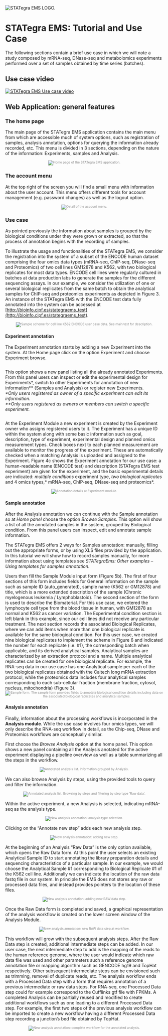 <div class="imageContainer" style="" >
    <img src="../img/stategraems_logo.png" title="STATegra EMS LOGO."/>
</div>

# STATegra EMS: Tutorial and Use Case

The following sections contain a brief use case in which we will note a study composed by mRNA-seq, DNase-seq and metabolomics experiments performed over a set of samples obtained by time series (batches).

## Use case video
[![STATegra EMS Use case video](http://img.youtube.com/vi/oI55W0mVNeM/0.jpg)](http://www.youtube.com/watch?v=oI55W0mVNeM)


## Web Application: general features

### The home page

The main page of the STATegra EMS application contains the main menu from which are accessible much of system options, such as registration of samples, analysis annotation, options for querying the information already recorded, etc. This menu is divided in 3 sections, depending on the nature of the information:  Experiments, samples and Analysis.

<div class="imageContainer" style="text-align:center; font-size:10px; color:#898989" >
    <img src="../img/5_tutorials_1.png" title="Home page of the STATegra EMS application."/>
</div>

### The account menu

At the top right of the screen you will find a small menu with information about the user account. This menu offers different tools for account management (e.g. password changes) as well as the logout option.

<div class="imageContainer" style="text-align:center; font-size:10px; color:#898989" >
    <img src="../img/5_tutorials_2.png" title="Detail of the account menu."/>
</div>

### Use case
As pointed previously the information about samples is grouped by the biological conditions under they were grown or extracted, so that the process of annotation begins with the recording of samples.

To illustrate the usage and functionalities of the STATegra EMS, we consider the registration into the system of a subset of the ENCODE human dataset comprising the four omics data types (mRNA-seq, ChIP-seq, DNase-seq and Proteomics) of two cell lines GM12878 and K562, with two biological replicates for most data types. ENCODE cell lines were regularly cultured in batches at data production labs to generate the samples for the different sequencing assays. In our example, we consider the utilization of one or several biological replicates from the same batch to obtain the analytical samples for ChIP-seq and proteomics experiments as depicted in Figure 3. An instance of the STATegra EMS with the ENCODE test data fully annotated into the system can be accessed at [http://bioinfo.cipf.es/stategraems_test](http://bioinfo.cipf.es/stategraems_test).

<div class="imageContainer" style="text-align:center; font-size:10px; color:#898989" >
    <img src="../img/5_tutorials_3.jpg" title="Sample scheme for cell line K562 ENCODE user case data. See main text for description."/>
</div>

#### Experiment annotation
The Experiment annotation starts by adding a new Experiment into the system. At the Home page click on the option Experiment and choose Experiment browse.

<div class="imageContainer" style="text-align:center; font-size:10px; color:#898989" >
    <img src="../img/5_tutorials_4.png" title=""/>
</div>

This option shows a new panel listing all the already annotated Experiments. From this panel users can inspect or edit the experimental design for Experiments\*, switch to other Experiments for annotation of new information\*\* (Samples and Analysis) or register new Experiments.   
*\*Only users registered as owner of a specific experiment can edit its information.*  
*\*\*Only users registered as owners or members can switch a specific experiment.*


<div class="imageContainer" style="text-align:center; font-size:10px; color:#898989" >
    <img src="../img/5_tutorials_5.png" title=""/>
</div>

At the Experiment Module a new experiment is created by the Experiment owner who assigns registered users to it. The Experiment has a unique ID within the system along with some basic information such as goal, description, type of experiment, experimental design and planned omics measurement types. Check boxes next to each planned measurement are available to monitor the progress of the experiment. These are automatically checked when a matching Analysis is uploaded and assigned to the Experiment. Figure 4c shows the Experiment annotation for our use case: a human-readable name (ENCODE test) and description (STATegra EMS test experiment) are given for the experiment, and the basic experimental details are indicated: *multiple conditions* experiment type, *two biological replicates* and 4 omics types,* mRNA-seq, ChIP-seq, DNase-seq and proteomics*.


<div class="imageContainer" style="text-align:center; font-size:10px; color:#898989" >
    <img src="../img/5_tutorials_6.jpg" title="Annotation details at Experiment module."/>
</div>

#### Sample annotation
After the Analysis annotation we can continue with the Sample annotation so at *Home panel* choose the option *Browse Samples*. This option will show a list of all the annotated samples in the system, grouped by Biological condition. From this panel users can inspect, edit and annotate sample information.

The STATegra EMS offers 2 ways for Samples annotation: manually, filling out the appropriate forms, or by using XLS files provided by the application. In this tutorial we will show how to record samples manually, for more information about using templates see *STATegraEms: Other examples – Using templates for samples annotation*. 


<div class="imageContainer" style="text-align:center; font-size:10px; color:#898989" >
    <img src="../img/5_tutorials_7.png" title=""/>
</div>
Users then fill the Sample Module input form (Figure 5b). The first of four sections of this form includes fields for General information on the sample such as sample ID (auto_generated), sample name (K562 or GM12878) and title, which is a more extended description of the sample (Chronic myelogenous leukemia / Lymphoblastoid). The second section of the form is used to describe the Biomaterial. For this use case, we entered the lymphocyte cell type from the blood tissue in human, with GM12878 as normal and K562 as cancer variation. The Experimental condition section is left blank in this example, since our cell lines did not receive any particular treatment. The next section records the associated Biological Replicates, where we can add items when more than one biological replicate is available for the same biological condition. For this user case, we created nine biological replicates to implement the scheme in Figure 6 and indicated the number for each replicate (i.e. #1), the corresponding batch when applicable, and its derived analytical samples. Analytical samples are characterized by an extraction protocol and a name. Multiple analytical replicates can be created for one biological replicate. For example, the RNA-seq data in our use case has one Analytical sample per each of the two biological replicates obtained with the Caltech long mRNA extraction protocol, while the proteomics data includes four analytical samples corresponding to each sub-cellular fraction (membrane fraction, cytosol, nucleus, mitochondria) (Figure 3).

<div class="imageContainer" style="text-align:center; font-size:10px; color:#898989" >
    <img src="../img/5_tutorials_8.jpg" title=" Sample form. The sample form provides fields to annotate biological condition details including data on the associated biological replicates and analytical samples."/>
</div>

#### Analysis annotation
Finally, information about the processing workflows is incorporated in the **Analysis module**. While the use case involves four omics types, we will only describe the RNA-seq workflow in detail, as the Chip-seq, DNase and Proteomics workflows are conceptually similar.

First choose the *Browse Analysis* option at the home panel. This option shows a new panel containing all the Analysis anotated for the active experiment displaying a pipeline overview as well as a table summarizing all the steps in the workflow.

<div class="imageContainer" style="text-align:center; font-size:10px; color:#898989" >
    <img src="../img/5_tutorials_9.png" title="Annotated analysis list. Information grouped by Analysis."/>
</div>

We can also browse Analysis by steps, using the provided tools to query and filter the information.

<div class="imageContainer" style="text-align:center; font-size:10px; color:#898989" >
    <img src="../img/5_tutorials_10.png" title="Annotated analysis list. Browsing by steps and filtering by step type 'Raw data'."/>
</div>

Within the active experiment, a new Analysis is selected, indicating mRNA-seq as the analysis type.

<div class="imageContainer" style="text-align:center; font-size:10px; color:#898989" >
    <img src="../img/5_tutorials_11.png" title="New analysis annotation: analysis type selection."/>
</div>

Clicking on the “Annotate new step” adds each new analysis step.

<div class="imageContainer" style="text-align:center; font-size:10px; color:#898989" >
    <img src="../img/5_tutorials_12.png" title="New analysis annotation: adding new step."/>
</div>

At the beginning of an Analysis “Raw Data” is the only option available, which opens the Raw Data form. At this point the user selects an existing Analytical Sample ID to start annotating the library preparation details and sequencing characteristics of a particular sample. In our example, we would choose the Analytical Sample #1 corresponding to Biological Replicate #1 of the K562 cell line. Additionally we can indicate the location of the raw data fastq file in our system. In principle the EMS does not stores any raw or processed data files, and instead provides pointers to the location of these files.

<div class="imageContainer" style="text-align:center; font-size:10px; color:#898989" >
    <img src="../img/5_tutorials_13.png" title="New analysis annotation: adding new RAW data step."/>
</div>

Once the Raw Data form is completed and saved, a graphical representation of the analysis workflow is created on the lower screen window of the Analysis Module.

<div class="imageContainer" style="text-align:center; font-size:10px; color:#898989" >
    <img src="../img/5_tutorials_14.png" title="New analysis annotation: new RAW data step at workflow."/>
</div>

This workflow will grow with the subsequent analysis steps. After the Raw Data step is created, additional intermediate steps can be added. In our user case, the next intermediate step to add is the mapping of the reads to the human reference genome, where the user would indicate which raw data file was used and other parameters such a reference genome annotation file or mapping algorithm such as GENCODE hg19 and TopHat respectively. Other subsequent intermediate steps can be envisioned such as trimming, removal of duplicate reads, etc. The analysis workflow ends with a Processed Data step with a form that requires annotation of a previous intermediate or raw data steps. For RNA-seq, one Processed Data step could for example correspond to the Cufflinks gtf file with FPKMs. A completed Analysis can be partially reused and modified to create additional workflows such as one leading to a different Processed Data step. For example, the first two steps of the previous analysis workflow can be imported to create a new workflow having a different Processed Data step recording a junction’s bed file obtained by TopHat.

<div class="imageContainer" style="text-align:center; font-size:10px; color:#898989" >
    <img src="../img/5_tutorials_15.png" title="New analysis annotation: complete workflow for the annotated analysis."/>
</div>
